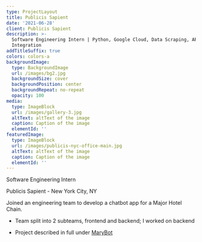 ```yaml
---
type: ProjectLayout
title: Publicis Sapient
date: '2021-06-28'
client: Publicis Sapient
description: >-
  Software Engineering Intern | Python, Google Cloud, Data Scraping, API
  Integration
addTitleSuffix: true
colors: colors-a
backgroundImage:
  type: BackgroundImage
  url: /images/bg2.jpg
  backgroundSize: cover
  backgroundPosition: center
  backgroundRepeat: no-repeat
  opacity: 100
media:
  type: ImageBlock
  url: /images/gallery-3.jpg
  altText: altText of the image
  caption: Caption of the image
  elementId: ''
featuredImage:
  type: ImageBlock
  url: /images/publicis-nyc-office-main.jpg
  altText: altText of the image
  caption: Caption of the image
  elementId: ''
---
```

Software Engineering Intern

Publicis Sapient - New York City, NY



Joined an engineering team to develop a chatbot app for a Major Hotel Chain. 

*   Team split into 2 subteams, frontend and backend; I worked on backend

*   Project described in full under [MaryBot](/project-one)

